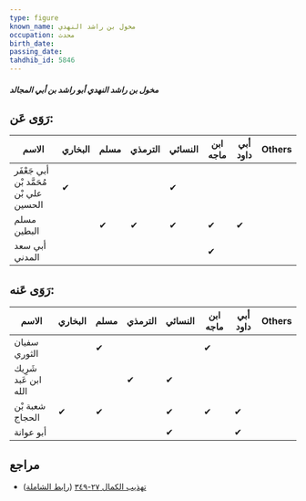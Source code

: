 ```yaml
---
type: figure
known_name: مخول بن راشد النهدي
occupation: محدث
birth_date:
passing_date:
tahdhib_id: 5846
---
```

##### مخول بن راشد النهدي أبو راشد بن أبي المجالد

## رَوَى عَن:
| الاسم                                   | البخاري | مسلم | الترمذي | النسائي | ابن ماجه | أبي داود | Others |
| --------------------------------------- | ------- | ---- | ------- | ------- | -------- | -------- | ------ |
| أبي جَعْفَر مُحَمَّد بْن علي بْن الحسين | ✔       |      |         | ✔       |          |          |        |
| مسلم البطين                             |         | ✔    | ✔       | ✔       | ✔        | ✔        |        |
| أبي سعد المدني                          |         |      |         |         | ✔        |          |        |
## رَوَى عَنه:
| الاسم                | البخاري | مسلم | الترمذي | النسائي | ابن ماجه | أبي داود | Others |
| -------------------- | ------- | ---- | ------- | ------- | -------- | -------- | ------ |
| سفيان الثوري         |         | ✔    |         |         | ✔        |          |        |
| شَرِيك ابن عَبد الله |         |      | ✔       | ✔       |          |          |        |
| شعبة بْن الحجاج      | ✔       | ✔    |         | ✔       | ✔        | ✔        |        |
| أبو عوانة            |         |      |         | ✔       |          | ✔        |        |
## مراجع
- [تهذيب الكمال ٢٧-٣٤٩](obsidian://open?vault=Tahdhib-al-Kamal&file=Figures/٥٨٤٦-مخول%20بن%20راشد%20النهدي%20أبو%20راشد%20بن%20أبي%20المجالد) ([رابط الشاملة](https://shamela.ws/book/3722/14738))